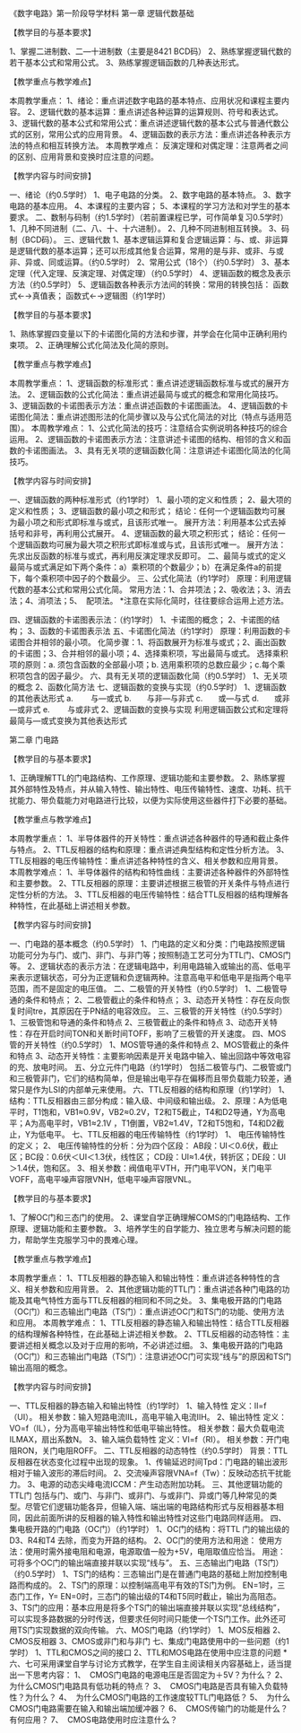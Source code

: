 《数字电路》第一阶段导学材料
第一章  逻辑代数基础


【教学目的与基本要求】

1、掌握二进制数、二—十进制数（主要是8421 BCD码）
2、熟练掌握逻辑代数的若干基本公式和常用公式。
3、熟练掌握逻辑函数的几种表达形式。

【教学重点与教学难点】

本周教学重点： 
1、绪论：重点讲述数字电路的基本特点、应用状况和课程主要内容。
2、逻辑代数的基本运算：重点讲述各种运算的运算规则、符号和表达式。
3、逻辑代数的基本公式和常用公式：重点讲述逻辑代数的基本公式与普通代数公式的区别，常用公式的应用背景。
4、逻辑函数的表示方法：重点讲述各种表示方法的特点和相互转换方法。
本周教学难点： 
反演定理和对偶定理：注意两者之间的区别、应用背景和变换时应注意的问题。

【教学内容与时间安排】

一、绪论（约0.5学时）
1、电子电路的分类。
2、数字电路的基本特点。
3、数字电路的基本应用。
4、本课程的主要内容；
5、本课程的学习方法和对学生的基本要求。
二、数制与码制（约1.5学时）（若前置课程已学，可作简单复习0.5学时）
1、几种不同进制（二、八、十、十六进制）。
2、几种不同进制相互转换。
3、码制（BCD码）。
三、逻辑代数
1、基本逻辑运算和复合逻辑运算：与、或、非运算是逻辑代数的基本运算；还可以形成其他复合运算，常用的是与非、或非、与或非、异或、同或运算。（约0.5学时）
2、常用公式（18个）（约0.5学时）
3、基本定理（代入定理、反演定理、对偶定理）（约0.5学时）
4、逻辑函数的概念及表示方法（约0.5学时）
5、逻辑函数各种表示方法间的转换：常用的转换包括： 函数式←→真值表；
函数式←→逻辑图（约1学时）
































【教学目的与基本要求】

1、熟练掌握四变量以下的卡诺图化简的方法和步骤，并学会在化简中正确利用约束项。
2、正确理解公式化简法及化简的原则。

【教学重点与教学难点】

本周教学重点：
1、逻辑函数的标准形式：重点讲述逻辑函数标准与或式的展开方法。
2、逻辑函数的公式化简法：重点讲述最简与或式的概念和常用化简技巧。
3、逻辑函数的卡诺图表示方法：重点讲述函数的卡诺图画法。
4、逻辑函数的卡诺图化简法：重点讲述图形法的化简步骤以及与公式化简法的对比（特点与适用范围）。
本周教学难点：
1、公式化简法的技巧：注意结合实例说明各种技巧的综合运用。
2、逻辑函数的卡诺图表示方法：注意讲述卡诺图的结构、相邻的含义和函数的卡诺图画法。
3、具有无关项的逻辑函数化简：注意讲述卡诺图化简法的化简技巧。

【教学内容与时间安排】

一、逻辑函数的两种标准形式（约1学时）
1、最小项的定义和性质；
2、最大项的定义和性质；
3、逻辑函数的最小项之和形式；
结论：任何一个逻辑函数均可展为最小项之和形式即标准与或式，且该形式唯一。
展开方法：利用基本公式去掉括号和非号，再利用公式展开。
4、逻辑函数的最大项之积形式；
结论：任何一个逻辑函数均可展为最大项之积形式即标准或与式，且该形式唯一。
展开方法：先求出反函数的标准与或式，再利用反演定理求反即可。
二、最简与或式的定义
最简与或式满足如下两个条件：a）乘积项的个数最少；b）在满足条件a的前提下，每个乘积项中因子的个数最少。
三、公式化简法（约1学时）
原理：利用逻辑代数的基本公式和常用公式化简。
常用方法：1、合并项法；2、吸收法；3、消去法；4、消项法；5、  配项法。 
*注意在实际化简时，往往要综合运用上述方法。

四、逻辑函数的卡诺图表示法：（约1学时）
1、卡诺图的概念； 
2、卡诺图的结构；
3、函数的卡诺图表示法
五、卡诺图化简法（约1学时）
原理：利用函数的卡诺图合并相邻的最小项。
化简步骤：1、将函数展开为标准与或式；2、画出函数的卡诺图；3、合并相邻的最小项；4、选择乘积项，写出最简与或式。
选择乘积项的原则：a. 须包含函数的全部最小项；b. 选用乘积项的总数应最少；c.每个乘积项包含的因子最少。
六、具有无关项的逻辑函数化简（约0.5学时）
1、无关项的概念
2、函数化简方法
七、逻辑函数的变换与实现（约0.5学时）
1、逻辑函数的其他表达形式
a.        与—或式
b.       与非—与非式
c.       或—与式
d.       或非—或非式
e.        与或非式
2、逻辑函数的变换与实现
利用逻辑函数公式和定理将最简与—或式变换为其他表达形式




















第二章  门电路

【教学目的与基本要求】

1、正确理解TTL的门电路结构、工作原理、逻辑功能和主要参数。
2、熟练掌握其外部特性及特点，并从输入特性、输出特性、电压传输特性、速度、功耗、抗干扰能力、带负载能力对电路进行比较，以便为实际使用这些器件打下必要的基础。

【教学重点与教学难点】

本周教学重点： 
1、半导体器件的开关特性：重点讲述各种器件的导通和截止条件与特点。
2、TTL反相器的结构和原理：重点讲述典型结构和定性分析方法。
3、TTL反相器的电压传输特性：重点讲述各种特性的含义、相关参数和应用背景。
本周教学难点： 
1、半导体器件的结构和特性曲线：主要讲述各种器件的外部特性和主要参数。
2、TTL反相器的原理：主要讲述根据三极管的开关条件与特点进行定性分析的方法。
3、TTL反相器的电压传输特性：结合TTL反相器的结构理解各种特性，在此基础上讲述相关参数。

【教学内容与时间安排】

一、门电路的基本概念（约0.5学时）
1、门电路的定义和分类：门电路按照逻辑功能可分为与门、或门、非门、与非门等；按照制造工艺可分为TTL门、CMOS门等。
2、逻辑状态的表示方法：在逻辑电路中，利用电路输入或输出的高、低电平来表示逻辑状态，可分为正逻辑和负逻辑两种。注意高电平和低电平是指两个电平范围，而不是固定的电压值。
二、二极管的开关特性（约0.5学时）
1、二极管导通的条件和特点；
2、二极管截止的条件和特点；
3、动态开关特性：存在反向恢复时间tre，其原因在于PN结的电容效应。
三、三极管的开关特性（约0.5学时）
1、三极管饱和导通的条件和特点
2、三极管截止的条件和特点
3、动态开关特性：存在开启时间TON和关断时间TOFF，影响了三极管的开关速度。
四、MOS管的开关特性（约0.5学时）
1、MOS管导通的条件和特点
2、MOS管截止的条件和特点
3、动态开关特性：主要影响因素是开关电路中输入、输出回路中等效电容的充、放电时间。
五、分立元件门电路（约1学时）
包括二极管与门、二极管或门和三极管非门，它们的结构简单，但是输出电平存在偏移而且带负载能力较差，通常只是作为LSI的内部单元来使用。
六、TTL反相器的结构和原理（约1学时）
1、结构：TTL反相器由三部分构成：输入级、中间级和输出级。
2、原理：A为低电平时，T1饱和，VB1≈0.9V，VB2≈0.2V，T2和T5截止，T4和D2导通，Y为高电平；A为高电平时，VB1≈2.1V ，T1倒置，VB2≈1.4V，T2和T5饱和，T4和D2截止，Y为低电平。
七、TTL反相器的电压传输特性（约1学时）
1、 电压传输特性的定义；
2、 电压传输特性的分析：分为四个区段：
AB段：UI＜0.6伏，截止区；BC段：0.6伏＜UI＜1.3伏，线性区；
CD段：UI≈1.4伏，转折区；DE段：UI＞1.4伏，饱和区。
3、相关参数：阀值电平VTH，开门电平VON，关门电平VOFF，高电平噪声容限VNH，低电平噪声容限VNL。






















【教学目的与基本要求】

1、了解OC门和三态门的使用。
2、课堂自学正确理解COMS的门电路结构、工作原理、逻辑功能和主要参数。
3、培养学生的自学能力、独立思考与解决问题的能力，帮助学生克服学习中的畏难心理。

【教学重点与教学难点】

本周教学重点： 
1、TTL反相器的静态输入和输出特性：重点讲述各种特性的含义、相关参数和应用背景。
2、其他逻辑功能的TTL门：重点讲述各种门电路的功能及其电气特性方面与TTL反相器的相同和不同之处。
3、集电极开路的门电路（OC门）和三态输出门电路（TS门）：重点讲述OC门和TS门的功能、使用方法和应用。
本周教学难点： 
1、TTL反相器的静态输入和输出特性：结合TTL反相器的结构理解各种特性，在此基础上讲述相关参数。
2、TTL反相器的动态特性：主要讲述相关概念以及对于应用的影响，不必讲述过细。
3、集电极开路的门电路（OC门）和三态输出门电路（TS门）：注意讲述OC门可实现“线与”的原因和TS门输出高阻的概念。

【教学内容与时间安排】

一、TTL反相器的静态输入和输出特性（约1学时）
1、输入特性
定义：II=f（UI）。
相关参数：输入短路电流IIL，高电平输入电流IIH。
2、输出特性
定义：VO=f（IL），分为高电平输出特性和低电平输出特性。
相关参数：最大负载电流ILMAX，扇出系数N。
3、输入端负载特性
定义：VI=f（RI）。
相关参数：开门电阻RON，关门电阻ROFF。
二、TTL反相器的动态特性（约0.5学时）
背景：TTL反相器在状态变化过程中出现的现象。
1、传输延迟时间Tpd：门电路的输出波形相对于输入波形的滞后时间。
2、交流噪声容限VNA=f（Tw）：反映动态抗干扰能力。
3、电源的动态尖峰电流ICCM：产生动态附加功耗。
三、其他逻辑功能的TTL门
包括与门、或门、与非门、或非门、与或非门、异或门等几种常见的类型。尽管它们逻辑功能各异，但输入端、端出端的电路结构形式与反相器基本相同，因此前面所讲的反相器的输入特性和输出特性对这些门电路同样适用。
四、集电极开路的门电路（OC门）（约1学时）
1、OC门的结构：将TTL 门的输出级的D3、R4和T4 去除，而变为开路的结构。
2、OC门的使用方法和用途：
使用方法：使用时需外接电阻和电源，电源取值一般为+5V，电阻取值应恰当。
用途：可将多个OC门的输出端直接并联以实现“线与”。
五、三态输出门电路（TS门）（约0.5学时）
1、TS门的结构：三态输出门是在普通门电路的基础上附加控制电路而构成的。
2、TS门的原理：以控制端高电平有效的TS门为例。
EN=1时，三态门工作，Y=
EN=0时，三态门的输出级的T4和T5同时截止，输出为高阻态。 
3、TS门的应用：基本应用是将多个TS门的输出端直接并联以实现“总线结构”，可以实现多路数据的分时传送，但要求任何时间只能使一个TS门工作。此外还可用TS门实现数据的双向传输。
六、MOS门电路（约1学时）
1、MOS反相器
2、CMOS反相器
3、CMOS或非门和与非门
七、集成门电路使用中的一些问题（约1学时）
1、TTL和CMOS之间的接口
2、TTL和MOS电路在使用中应注意的问题
*六、七可采用课堂自学与讨论方式教学，在学生自主阅读相关内容基础上，适当提出一下思考内容：
1、  CMOS门电路的电源电压是否固定为＋5V？为什么？
2、  为什么CMOS门电路具有低功耗的特点？
3、  CMOS门电路是否具有输入负载特性？为什么？
4、  为什么CMOS门电路的工作速度较TTL门电路低？
5、  为什么CMOS门电路需要在输入和输出端加缓冲器？
6、  CMOS传输门的功能是什么？有何应用？
7、  CMOS电路使用时应注意什么？

